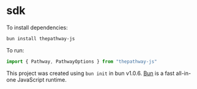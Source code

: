 # sdk

To install dependencies:

```bash
bun install thepathway-js
```

To run:

```ts
import { Pathway, PathwayOptions } from "thepathway-js"
```

This project was created using `bun init` in bun v1.0.6. [Bun](https://bun.sh) is a fast all-in-one JavaScript runtime.
